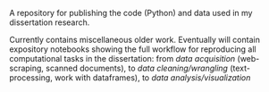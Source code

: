 A repository for publishing the code (Python) and data used in my dissertation research. 

Currently contains miscellaneous older work. Eventually will
contain expository notebooks showing the full workflow for reproducing all computational tasks in the dissertation: from *data acquisition* (web-scraping, scanned documents), to *data cleaning/wrangling* (text-processing, work with dataframes), to *data analysis/visualization*


